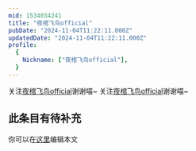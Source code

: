 ```yaml
---
mid: 1534034241
title: "夜棺飞鸟official"
pubDate: "2024-11-04T11:22:11.000Z"
updatedDate: "2024-11-04T11:22:11.000Z"
profile:
  {
    Nickname: ["夜棺飞鸟official"],
  }
---
```


关注[夜棺飞鸟official](https://space.bilibili.com/1534034241)谢谢喵~ 关注[夜棺飞鸟official](https://space.bilibili.com/1534034241)谢谢喵~

## 此条目有待补充
你可以在[这里](https://github.com/Yuhanawa/VTuber.ICU/edit/master/src/content/v/夜棺飞鸟official/index.md)编辑本文
